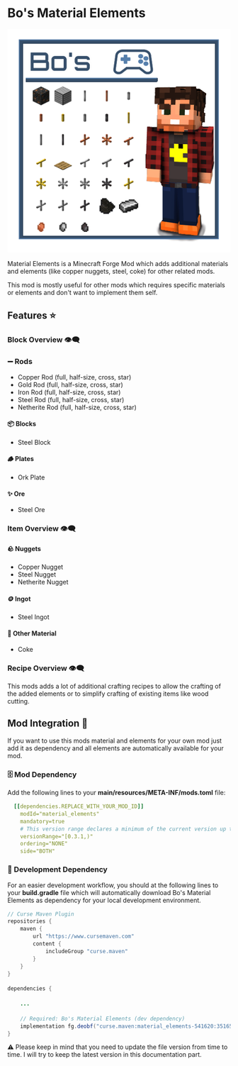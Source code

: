 # Bo's Material Elements

![Bo's Material Elements][logo]

Material Elements is a Minecraft Forge Mod which adds additional materials and elements (like copper nuggets, steel, coke) for other related mods.

This mod is mostly useful for other mods which requires specific materials or elements and don't want to implement them self.

## Features ⭐

### Block Overview 👁️‍🗨️

### ➖ Rods

- Copper Rod (full, half-size, cross, star)
- Gold Rod (full, half-size, cross, star)
- Iron Rod (full, half-size, cross, star)
- Steel Rod (full, half-size, cross, star)
- Netherite Rod (full, half-size, cross, star)

#### 📦 Blocks

- Steel Block

#### 🪵 Plates

- Ork Plate

#### ✨ Ore

- Steel Ore

### Item Overview 👁️‍🗨️

#### 🪨 Nuggets

- Copper Nugget
- Steel Nugget
- Netherite Nugget

#### 🪙 Ingot

- Steel Ingot

#### 🔭 Other Material

- Coke

### Recipe Overview 👁️‍🗨️

This mods adds a lot of additional crafting recipes to allow the crafting of the added elements or to simplify crafting of existing items like wood cutting.

## Mod Integration 🚀

If you want to use this mods material and elements for your own mod just add it as dependency and all elements are automatically available for your mod.

### 🗄️ Mod Dependency

Add the following lines to your **main/resources/META-INF/mods.toml** file:

```yaml
  [[dependencies.REPLACE_WITH_YOUR_MOD_ID]]
    modId="material_elements"
    mandatory=true
    # This version range declares a minimum of the current version up to but not including the next major version
    versionRange="[0.3.1,)"
    ordering="NONE"
    side="BOTH"
```

### 👾 Development Dependency

For an easier development workflow, you should at the following lines to your **build.gradle** file which will automatically download Bo's Material Elements as dependency for your local development environment.

```java
// Curse Maven Plugin
repositories {
    maven {
        url "https://www.cursemaven.com"
        content {
            includeGroup "curse.maven"
        }
    }
}

dependencies {

    ...

    // Required: Bo's Material Elements (dev dependency)
    implementation fg.deobf("curse.maven:material_elements-541620:3516582")
}
```

⚠️ Please keep in mind that you need to update the file version from time to time. I will try to keep the latest version in this documentation part.

[logo]: logo.png
